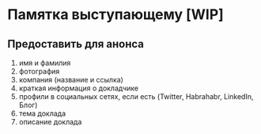 # Памятка выступающему [WIP]

## Предоставить для анонса

1. имя и фамилия
1. фотография
1. компания (название и ссылка)
1. краткая информация о докладчике
1. профили в социальных сетях, если есть (Twitter, Habrahabr, LinkedIn, Блог)
1. тема доклада
1. описание доклада